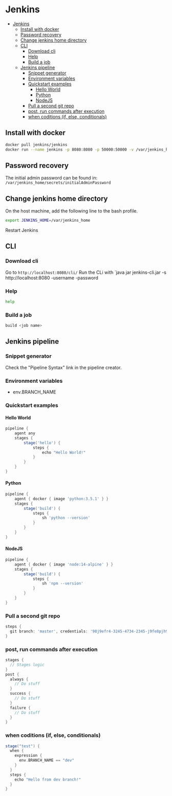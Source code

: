 # Jenkins
<!--ts-->
* [Jenkins](jenkins.md#jenkins)
   * [Install with docker](jenkins.md#install-with-docker)
   * [Password recovery](jenkins.md#password-recovery)
   * [Change jenkins home directory](jenkins.md#change-jenkins-home-directory)
   * [CLI](jenkins.md#cli)
      * [Download cli](jenkins.md#download-cli)
      * [Help](jenkins.md#help)
      * [Build a job](jenkins.md#build-a-job)
   * [Jenkins pipeline](jenkins.md#jenkins-pipeline)
      * [Snippet generator](jenkins.md#snippet-generator)
      * [Environment variables](jenkins.md#environment-variables)
      * [Quickstart examples](jenkins.md#quickstart-examples)
         * [Hello World](jenkins.md#hello-world)
         * [Python](jenkins.md#python)
         * [NodeJS](jenkins.md#nodejs)
      * [Pull a second git repo](jenkins.md#pull-a-second-git-repo)
      * [post, run commands after execution](jenkins.md#post-run-commands-after-execution)
      * [when coditions (if, else, conditionals)](jenkins.md#when-coditions-if-else-conditionals)

<!-- Added by: runner, at: Fri Aug  6 11:38:27 UTC 2021 -->

<!--te-->

## Install with docker
```bash
docker pull jenkins/jenkins
docker run --name jenkins -p 8080:8080 -p 50000:50000 -v /var/jenkins_home 1282bc63ab17
```

## Password recovery

The initial admin password can be found in: `/var/jenkins_home/secrets/initialAdminPassword`

## Change jenkins home directory
On the host machine, add the following line to the bash profile.
```bash
export JENKINS_HOME=/var/jenkins_home
```
Restart Jenkins

## CLI

### Download cli

Go to `http://localhost:8080/cli/`
Run the CLi with `java jar jenkins-cli.jar -s http://localhost:8080 <Command to run> -username <userName> -password <password>

### Help
```bash
help
```

### Build a job
```bash
build <job name>
```

## Jenkins pipeline

### Snippet generator

Check the "Pipeline Syntax" link in the pipeline creator.

### Environment variables
- env.BRANCH_NAME

### Quickstart examples

#### Hello World
```groovy
pipeline {
    agent any
    stages {
        stage('hello') {
            steps {
                echo "Hello World!"
            }
        }
    }
}
```

#### Python
```groovy
pipeline {
    agent { docker { image 'python:3.5.1' } }
    stages {
        stage('build') {
            steps {
                sh 'python --version'
            }
        }
    }
}
```

#### NodeJS
```groovy
pipeline {
    agent { docker { image 'node:14-alpine' } }
    stages {
        stage('build') {
            steps {
                sh 'npm --version'
            }
        }
    }
}
```

### Pull a second git repo
```groovy
steps {
  git branch: 'master', credentials: '98j9efr4-3245-4734-2345-j9fe8pjh90843', url: 'https://github.com/Alexander-Hjelm/cheatsheets'
}
```

### post, run commands after execution
```groovy
stages {
  // Stages logic
}
post {
  always {
    // Do stuff
  }
  success {
    // Do stuff
  }
  failure {
    // Do stuff
  }
}
```

### when coditions (if, else, conditionals)
```groovy
stage("test") {
  when {
    expression {
      env.BRANCH_NAME == "dev"
    }
  }
  steps {
    echo "Hello from dev branch!"
  }
}
```
